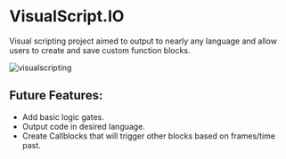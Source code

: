 # VisualScript.IO
Visual scripting project aimed to output to nearly any language and allow users to create and save custom function blocks.

![visualscripting](https://user-images.githubusercontent.com/39535098/43765089-18340258-99fd-11e8-9397-19e9b8e1380f.png)

## Future Features:
* Add basic logic gates.
* Output code in desired language.
* Create Callblocks that will trigger other blocks based on frames/time past.


